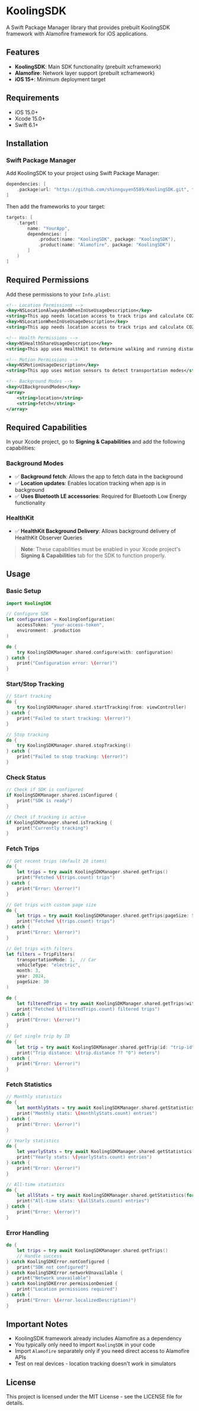# KoolingSDK

A Swift Package Manager library that provides prebuilt KoolingSDK framework with Alamofire framework for iOS applications.

## Features

- **KoolingSDK**: Main SDK functionality (prebuilt xcframework)
- **Alamofire**: Network layer support (prebuilt xcframework)
- **iOS 15+**: Minimum deployment target

## Requirements

- iOS 15.0+
- Xcode 15.0+
- Swift 6.1+

## Installation

### Swift Package Manager

Add KoolingSDK to your project using Swift Package Manager:

```swift
dependencies: [
    .package(url: "https://github.com/shinnguyen5589/KoolingSDK.git", from: "1.0.2")
]
```

Then add the frameworks to your target:

```swift
targets: [
    .target(
        name: "YourApp",
        dependencies: [
            .product(name: "KoolingSDK", package: "KoolingSDK"),
            .product(name: "Alamofire", package: "KoolingSDK")
        ]
    )
]
```

## Required Permissions

Add these permissions to your `Info.plist`:

```xml
<!-- Location Permissions -->
<key>NSLocationAlwaysAndWhenInUseUsageDescription</key>
<string>This app needs location access to track trips and calculate CO2 emissions</string>
<key>NSLocationWhenInUseUsageDescription</key>
<string>This app needs location access to track trips and calculate CO2 emissions</string>

<!-- Health Permissions -->
<key>NSHealthShareUsageDescription</key>
<string>This app uses HealthKit to determine walking and running distances</string>

<!-- Motion Permissions -->
<key>NSMotionUsageDescription</key>
<string>This app uses motion sensors to detect transportation modes</string>

<!-- Background Modes -->
<key>UIBackgroundModes</key>
<array>
    <string>location</string>
    <string>fetch</string>
</array>
```

## Required Capabilities

In your Xcode project, go to **Signing & Capabilities** and add the following capabilities:

### Background Modes
- ✅ **Background fetch**: Allows the app to fetch data in the background
- ✅ **Location updates**: Enables location tracking when app is in background
- ✅ **Uses Bluetooth LE accessories**: Required for Bluetooth Low Energy functionality

### HealthKit
- ✅ **HealthKit Background Delivery**: Allows background delivery of HealthKit Observer Queries

> **Note**: These capabilities must be enabled in your Xcode project's **Signing & Capabilities** tab for the SDK to function properly.

## Usage

### Basic Setup

```swift
import KoolingSDK

// Configure SDK
let configuration = KoolingConfiguration(
    accessToken: "your-access-token",
    environment: .production
)

do {
    try KoolingSDKManager.shared.configure(with: configuration)
} catch {
    print("Configuration error: \(error)")
}
```

### Start/Stop Tracking

```swift
// Start tracking
do {
    try KoolingSDKManager.shared.startTracking(from: viewController)
} catch {
    print("Failed to start tracking: \(error)")
}

// Stop tracking
do {
    try KoolingSDKManager.shared.stopTracking()
} catch {
    print("Failed to stop tracking: \(error)")
}
```

### Check Status

```swift
// Check if SDK is configured
if KoolingSDKManager.shared.isConfigured {
    print("SDK is ready")
}

// Check if tracking is active
if KoolingSDKManager.shared.isTracking {
    print("Currently tracking")
}
```

### Fetch Trips

```swift
// Get recent trips (default 20 items)
do {
    let trips = try await KoolingSDKManager.shared.getTrips()
    print("Fetched \(trips.count) trips")
} catch {
    print("Error: \(error)")
}

// Get trips with custom page size
do {
    let trips = try await KoolingSDKManager.shared.getTrips(pageSize: 50)
    print("Fetched \(trips.count) trips")
} catch {
    print("Error: \(error)")
}

// Get trips with filters
let filters = TripFilters(
    transportationMode: 1,  // Car
    vehicleType: "electric",
    month: 3,
    year: 2024,
    pageSize: 30
)

do {
    let filteredTrips = try await KoolingSDKManager.shared.getTrips(with: filters)
    print("Fetched \(filteredTrips.count) filtered trips")
} catch {
    print("Error: \(error)")
}

// Get single trip by ID
do {
    let trip = try await KoolingSDKManager.shared.getTrip(id: "trip-id")
    print("Trip distance: \(trip.distance ?? "0") meters")
} catch {
    print("Error: \(error)")
}
```

### Fetch Statistics

```swift
// Monthly statistics
do {
    let monthlyStats = try await KoolingSDKManager.shared.getStatistics(for: .month)
    print("Monthly stats: \(monthlyStats.count) entries")
} catch {
    print("Error: \(error)")
}

// Yearly statistics  
do {
    let yearlyStats = try await KoolingSDKManager.shared.getStatistics(for: .year)
    print("Yearly stats: \(yearlyStats.count) entries")
} catch {
    print("Error: \(error)")
}

// All-time statistics
do {
    let allStats = try await KoolingSDKManager.shared.getStatistics(for: .all)
    print("All-time stats: \(allStats.count) entries")
} catch {
    print("Error: \(error)")
}
```

### Error Handling

```swift
do {
    let trips = try await KoolingSDKManager.shared.getTrips()
    // Handle success
} catch KoolingSDKError.notConfigured {
    print("SDK not configured")
} catch KoolingSDKError.networkUnavailable {
    print("Network unavailable")
} catch KoolingSDKError.permissionDenied {
    print("Location permissions required")
} catch {
    print("Error: \(error.localizedDescription)")
}
```

## Important Notes

- KoolingSDK framework already includes Alamofire as a dependency
- You typically only need to import `KoolingSDK` in your code
- Import `Alamofire` separately only if you need direct access to Alamofire APIs
- Test on real devices - location tracking doesn't work in simulators

## License

This project is licensed under the MIT License - see the LICENSE file for details.
